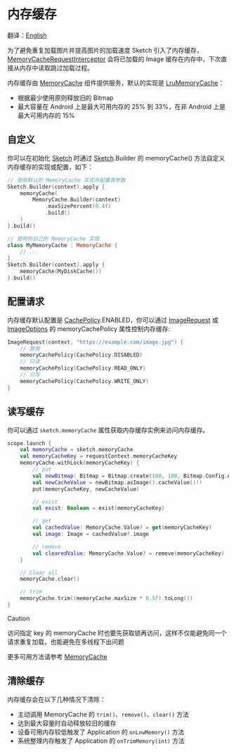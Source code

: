# 内存缓存

翻译：[English](memory_cache.md)

为了避免重复加载图片并提高图片的加载速度 Sketch 引入了内存缓存，[MemoryCacheRequestInterceptor]
会将已加载的 Image 缓存在内存中，下次直接从内存中读取跳过加载过程。

内存缓存由 [MemoryCache] 组件提供服务，默认的实现是 [LruMemoryCache]：

* 根据最少使用原则释放旧的 Bitmap
* 最大容量在 Android 上是最大可用内存的 25% 到 33%，在非 Android 上是最大可用内存的 15%

## 自定义

你可以在初始化 [Sketch] 时通过 [Sketch].Builder 的 memoryCache() 方法自定义内存缓存的实现或配置，如下：

```kotlin
// 使用默认的 MemoryCache 实现并配置其参数
Sketch.Builder(context).apply {
    memoryCache(
        MemoryCache.Builder(context)
            .maxSizePercent(0.4f)
            .build()
    )
}.build()

// 使用你自己的 MemoryCache 实现
class MyMemoryCache : MemoryCache {
    // ...
}
Sketch.Builder(context).apply {
    memoryCache(MyDiskCache())
}.build()
```

## 配置请求

内存缓存默认配置是 [CachePolicy].ENABLED，你可以通过 [ImageRequest] 或 [ImageOptions] 的 memoryCachePolicy 属性控制内存缓存:

```kotlin
ImageRequest(context, "https://example.com/image.jpg") {
    // 禁用
    memoryCachePolicy(CachePolicy.DISABLED)
    // 只读
    memoryCachePolicy(CachePolicy.READ_ONLY)
    // 只写
    memoryCachePolicy(CachePolicy.WRITE_ONLY)
}
```

## 读写缓存

你可以通过 `sketch.memoryCache` 属性获取内存缓存实例来访问内存缓存。

```kotlin
scope.launch {
    val memoryCache = sketch.memoryCache
    val memoryCacheKey = requestContext.memoryCacheKey
    memoryCache.withLock(memoryCacheKey) {
        // put
        val newBitmap: Bitmap = Bitmap.create(100, 100, Bitmap.Config.ARGB_8888)
        val newCacheValue = newBitmap.asImage().cacheValue()!!
        put(memoryCacheKey, newCacheValue)

        // exist
        val exist: Boolean = exist(memoryCacheKey)

        // get
        val cachedValue: MemoryCache.Value? = get(memoryCacheKey)
        val image: Image = cachedValue?.image

        // remove
        val clearedValue: MemoryCache.Value? = remove(memoryCacheKey)
    }

    // Clear all
    memoryCache.clear()

    // trim
    memoryCache.trim((memoryCache.maxSize * 0.5f).toLong())
}
```

> [!CAUTION]
> 访问指定 key 的 memoryCache 时也要先获取锁再访问，这样不仅能避免同一个请求重复加载，也能避免在多线程下出问题

更多可用方法请参考 [MemoryCache]

## 清除缓存

内存缓存会在以下几种情况下清除：

* 主动调用 MemoryCache 的 `trim()`、`remove()`、`clear()` 方法
* 达到最大容量时自动释放较旧的缓存
* 设备可用内存较低触发了 Application 的 `onLowMemory()` 方法
* 系统整理内存触发了 Application 的 `onTrimMemory(int)` 方法

[Sketch]: ../sketch-core/src/commonMain/kotlin/com/github/panpf/sketch/Sketch.common.kt

[MemoryCache]: ../sketch-core/src/commonMain/kotlin/com/github/panpf/sketch/cache/MemoryCache.common.kt

[LruMemoryCache]: ../sketch-core/src/commonMain/kotlin/com/github/panpf/sketch/cache/internal/LruMemoryCache.kt

[ImageRequest]: ../sketch-core/src/commonMain/kotlin/com/github/panpf/sketch/request/ImageRequest.common.kt

[ImageOptions]: ../sketch-core/src/commonMain/kotlin/com/github/panpf/sketch/request/ImageOptions.common.kt

[MemoryCacheRequestInterceptor]: ../sketch-core/src/commonMain/kotlin/com/github/panpf/sketch/cache/internal/MemoryCacheRequestInterceptor.kt

[CachePolicy]: ../sketch-core/src/commonMain/kotlin/com/github/panpf/sketch/cache/CachePolicy.kt